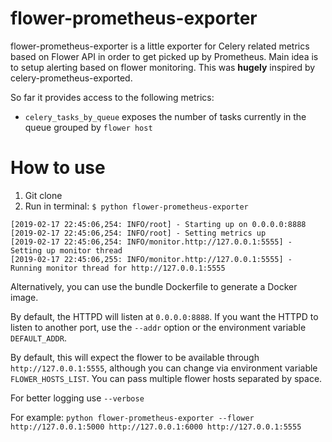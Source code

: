 flower-prometheus-exporter
==========================

flower-prometheus-exporter is a little exporter for Celery related metrics based on Flower API in 
order to get picked up by Prometheus. Main idea is to setup alerting based on flower monitoring. 
This was **hugely** inspired by celery-prometheus-exported. 

So far it provides access to the following metrics:

* `celery_tasks_by_queue` exposes the number of tasks currently in the queue
  grouped by `flower host`


How to use
==========
1. Git clone
2. Run in terminal: `$ python flower-prometheus-exporter`

  ```
  [2019-02-17 22:45:06,254: INFO/root] - Starting up on 0.0.0.0:8888
  [2019-02-17 22:45:06,254: INFO/root] - Setting metrics up
  [2019-02-17 22:45:06,254: INFO/monitor.http://127.0.0.1:5555] - Setting up monitor thread
  [2019-02-17 22:45:06,255: INFO/monitor.http://127.0.0.1:5555] - Running monitor thread for http://127.0.0.1:5555
  ```

Alternatively, you can use the bundle Dockerfile to generate a
Docker image.

By default, the HTTPD will listen at `0.0.0.0:8888`. If you want the HTTPD
to listen to another port, use the `--addr` option or the environment variable
`DEFAULT_ADDR`.

By default, this will expect the flower to be available through
`http://127.0.0.1:5555`, although you can change via environment variable
`FLOWER_HOSTS_LIST`. You can pass multiple flower hosts separated by space. 

For better logging use `--verbose` 

For example:
`python flower-prometheus-exporter --flower http://127.0.0.1:5000 http://127.0.0.1:6000 http://127.0.0.1:5555
`
